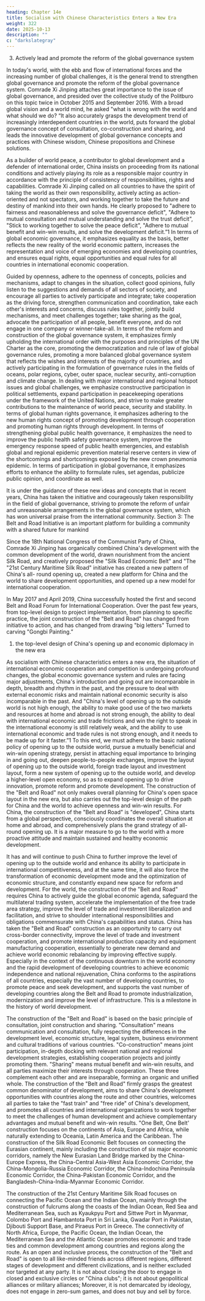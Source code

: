 ```yaml
---
heading: Chapter 14e
title: Socialism with Chinese Characteristics Enters a New Era
weight: 322
date: 2025-10-13
description: ""
c: "darkslategray"
---
```



3. Actively lead and promote the reform of the global governance system

In today's world, with the ebb and flow of international forces and the increasing number of global
challenges, it is the general trend to strengthen global governance and promote the reform of the
global governance system. Comrade Xi Jinping attaches great importance to the issue of global
governance, and presided over the collective study of the Politburo on this topic twice in October
2015 and September 2016. With a broad global vision and a world mind, he asked "what is wrong
with the world and what should we do? “It also accurately grasps the development trend of
increasingly interdependent countries in the world, puts forward the global governance concept of
consultation, co-construction and sharing, and leads the innovative development of global
governance concepts and practices with Chinese wisdom, Chinese propositions and Chinese
solutions.

As a builder of world peace, a contributor to global development and a defender of international
order, China insists on proceeding from its national conditions and actively playing its role as a
responsible major country in accordance with the principle of consistency of responsibilities, rights
and capabilities. Comrade Xi Jinping called on all countries to have the spirit of taking the world as
their own responsibility, actively acting as action-oriented and not spectators, and working together
to take the future and destiny of mankind into their own hands. He clearly proposed to "adhere to
fairness and reasonableness and solve the governance deficit", "Adhere to mutual consultation and
mutual understanding and solve the trust deficit", "Stick to working together to solve the peace
deficit", "Adhere to mutual benefit and win-win results, and solve the development deficit.”1 In
terms of global economic governance, it emphasizes equality as the basis, better reflects the new
reality of the world economic pattern, increases the representation and voice of emerging economies
and developing countries, and ensures equal rights, equal opportunities and equal rules for all
countries in international economic cooperation.

Guided by openness, adhere to the openness of concepts, policies and mechanisms, adapt to changes
in the situation, collect good opinions, fully listen to the suggestions and demands of all sectors of
society, and encourage all parties to actively participate and integrate; take cooperation as the
driving force, strengthen communication and coordination, take each other's interests and concerns,
discuss rules together, jointly build mechanisms, and meet challenges together; take sharing as the
goal, advocate the participation of all people, benefit everyone, and do not engage in one company
or winner-take-all. In terms of the reform and construction of the global governance system, it
emphasizes firmly upholding the international order with the purposes and principles of the UN
Charter as the core, promoting the democratization and rule of law of global governance rules,
promoting a more balanced global governance system that reflects the wishes and interests of the
majority of countries, and actively participating in the formulation of governance rules in the fields
of oceans, polar regions, cyber, outer space, nuclear security, anti-corruption and climate change. In
dealing with major international and regional hotspot issues and global challenges, we emphasize
constructive participation in political settlements, expand participation in peacekeeping operations
under the framework of the United Nations, and strive to make greater contributions to the
maintenance of world peace, security and stability. In terms of global human rights governance, it
emphasizes adhering to the new human rights concept of promoting development through
cooperation and promoting human rights through development. In terms of strengthening global
public health governance, it emphasizes the need to improve the public health safety governance
system, improve the emergency response speed of public health emergencies, and establish global
and regional epidemic prevention material reserve centers in view of the shortcomings and
shortcomings exposed by the new crown pneumonia epidemic. In terms of participation in global
governance, it emphasizes efforts to enhance the ability to formulate rules, set agendas, publicize
public opinion, and coordinate as well.

It is under the guidance of these new ideas and concepts that in recent years, China has taken the
initiative and courageously taken responsibility in the field of global governance, striving to promote
the reform of unfair and unreasonable arrangements in the global governance system, which has
won universal praise from the international community.
Section 3: The Belt and Road Initiative is an important
platform for building a community with a shared future for
mankind

Since the 18th National Congress of the Communist Party of China, Comrade Xi Jinping has
organically combined China's development with the common development of the world, drawn
nourishment from the ancient Silk Road, and creatively proposed the "Silk Road Economic Belt"
and "The "21st Century Maritime Silk Road" initiative has created a new pattern of China's all-
round opening up, created a new platform for China and the world to share development
opportunities, and opened up a new model for international cooperation.

In May 2017 and April 2019, China successfully hosted the first and second Belt and Road Forum
for International Cooperation. Over the past few years, from top-level design to project
implementation, from planning to specific practice, the joint construction of the "Belt and Road"
has changed from initiative to action, and has changed from drawing "big letters" Turned to carving
"Gongbi Painting.”

1. the top-level design of China's opening up and economic diplomacy in the new era

As socialism with Chinese characteristics enters a new era, the situation of international economic
cooperation and competition is undergoing profound changes, the global economic governance
system and rules are facing major adjustments, China's introduction and going out are incomparable
in depth, breadth and rhythm in the past, and the pressure to deal with external economic risks and
maintain national economic security is also incomparable in the past. And "China's level of opening
up to the outside world is not high enough, the ability to make good use of the two markets and
resources at home and abroad is not strong enough, the ability to deal with international economic
and trade frictions and win the right to speak in the international economy is still relatively weak,
and the ability to use international economic and trade rules is not strong enough, and it needs to be
made up for it faster.”1 To this end, we must adhere to the basic national policy of opening up to the
outside world, pursue a mutually beneficial and win-win opening strategy, persist in attaching equal
importance to bringing in and going out, deepen people-to-people exchanges, improve the layout of
opening up to the outside world, foreign trade layout and investment layout, form a new system of
opening up to the outside world, and develop a higher-level open economy, so as to expand opening
up to drive innovation, promote reform and promote development.
The construction of the "Belt and Road" not only makes overall planning for China's open space
layout in the new era, but also carries out the top-level design of the path for China and the world
to achieve openness and win-win results. For China, the construction of the "Belt and Road" is
"developed", China starts from a global perspective, consciously coordinates the overall situation at
home and abroad, and comprehensively plans the grand strategy of all-round opening up. It is a
major measure to go to the world with a more proactive attitude and maintain sustained and healthy
economic development.

It has and will continue to push China to further improve the level of opening up to the outside world
and enhance its ability to participate in international competitiveness, and at the same time, it will
also force the transformation of economic development mode and the optimization of economic
structure, and constantly expand new space for reform and development. For the world, the
construction of the "Belt and Road" requires China to actively guide the global economic agenda,
safeguard the multilateral trading system, accelerate the implementation of the free trade area
strategy, improve the level of trade and investment liberalization and facilitation, and strive to
shoulder international responsibilities and obligations commensurate with China's capabilities and
status. China has taken the "Belt and Road" construction as an opportunity to carry out cross-border
connectivity, improve the level of trade and investment cooperation, and promote international
production capacity and equipment manufacturing cooperation, essentially to generate new demand
and achieve world economic rebalancing by improving effective supply. Especially in the context
of the continuous downturn in the world economy and the rapid development of developing
countries to achieve economic independence and national rejuvenation, China conforms to the
aspirations of all countries, especially the vast number of developing countries, to promote peace
and seek development, and supports the vast number of developing countries along the Belt and
Road to promote industrialization, modernization and improve the level of infrastructure. This is a
milestone in the history of world development.

The construction of the "Belt and Road" is based on the basic principle of consultation, joint
construction and sharing. "Consultation" means communication and consultation, fully respecting
the differences in the development level, economic structure, legal system, business environment
and cultural traditions of various countries. "Co-construction" means joint participation, in-depth
docking with relevant national and regional development strategies, establishing cooperation
projects and jointly promoting them. "Sharing" means mutual benefit and win-win results, and all
parties maximize their interests through cooperation. These three complement each other and are
inseparable, forming an organic and unified whole. The construction of the "Belt and Road" firmly
grasps the greatest common denominator of development, aims to share China's development
opportunities with countries along the route and other countries, welcomes all parties to take the
"fast train" and "free ride" of China's development, and promotes all countries and international
organizations to work together to meet the challenges of human development and achieve
complementary advantages and mutual benefit and win-win results.
"One Belt, One Belt' construction focuses on the continents of Asia, Europe and Africa, while
naturally extending to Oceania, Latin America and the Caribbean. The construction of the Silk Road
Economic Belt focuses on connecting the Eurasian continent, mainly including the construction of
six major economic corridors, namely the New Eurasian Land Bridge marked by the China-Europe
Express, the China-Central Asia-West Asia Economic Corridor, the China-Mongolia-Russia
Economic Corridor, the China-Indochina Peninsula Economic Corridor, the China-Pakistan
Economic Corridor, and the Bangladesh-China-India-Myanmar Economic Corridor.

The construction of the 21st Century Maritime Silk Road focuses on connecting the Pacific Ocean
and the Indian Ocean, mainly through the construction of fulcrums along the coasts of the Indian
Ocean, Red Sea and Mediterranean Sea, such as Kyaukpyu Port and Sittwe Port in Myanmar,
Colombo Port and Hambantota Port in Sri Lanka, Gwadar Port in Pakistan, Djibouti Support Base,
and Piraeus Port in Greece. The connectivity of North Africa, Europe, the Pacific Ocean, the Indian
Ocean, the Mediterranean Sea and the Atlantic Ocean promotes economic and trade ties and
common development among countries and regions along the route. As an open and inclusive
process, the construction of the "Belt and Road" is open to all like-minded friends across different
regions, different stages of development and different civilizations, and is neither excluded nor
targeted at any party. It is not about closing the door to engage in closed and exclusive circles or
"China clubs"; it is not about geopolitical alliances or military alliances; Moreover, it is not
demarcated by ideology, does not engage in zero-sum games, and does not buy and sell by force.

